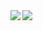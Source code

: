 <div style="display: flex;">
  <a href="https://github.com/anuraghazra/github-readme-stats">
    <img align="left" style="padding-right: 0" src="https://github-readme-stats.vercel.app/api/top-langs/?username=no5no6&theme=dracula">
  </a>
  <a href="https://github.com/anuraghazra/github-readme-stats">
    <img align="left" style="padding-right: 0" src="https://github-readme-stats.vercel.app/api?username=no5no6&show_icons=true&theme=dracula&line_height=40">
  </a>
<div>
